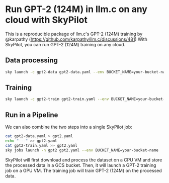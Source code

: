 # Run GPT-2 (124M) in llm.c on any cloud with SkyPilot

This is a reproducible package of llm.c's GPT-2 (124M) training by @karpathy (https://github.com/karpathy/llm.c/discussions/481)
With SkyPilot, you can run GPT-2 (124M) training on any cloud.

## Data processing

```bash
sky launch -c gpt2-data gpt2-data.yaml --env BUCKET_NAME=your-bucket-name
```


## Training

```bash
sky launch -c gpt2-train gpt2-train.yaml --env BUCKET_NAME=your-bucket-name
```


## Run in a Pipeline
We can also combine the two steps into a single SkyPilot job:
```bash
cat gpt2-data.yaml > gpt2.yaml
echo "---" >> gpt2.yaml
cat gpt2-train.yaml >> gpt2.yaml
sky jobs launch -n gpt2 gpt2.yaml --env BUCKET_NAME=your-bucket-name
```

SkyPilot will first download and process the dataset on a CPU VM and store the
processed data in a GCS bucket. Then, it will launch a GPT-2 training job on a
GPU VM. The training job will train GPT-2 (124M) on the processed data.

